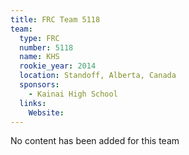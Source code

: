 ```yaml
---
title: FRC Team 5118
team:
  type: FRC
  number: 5118
  name: KHS
  rookie_year: 2014
  location: Standoff, Alberta, Canada
  sponsors:
    - Kainai High School
  links:
    Website: 
---
```

No content has been added for this team